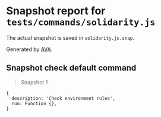 # Snapshot report for `tests/commands/solidarity.js`

The actual snapshot is saved in `solidarity.js.snap`.

Generated by [AVA](https://ava.li).

## Snapshot check default command

> Snapshot 1

    {
      description: 'Check environment rules',
      run: Function {},
    }
